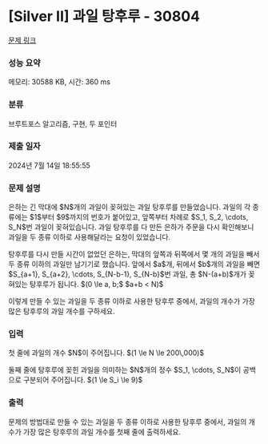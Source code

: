 # [Silver II] 과일 탕후루 - 30804 

[문제 링크](https://www.acmicpc.net/problem/30804) 

### 성능 요약

메모리: 30588 KB, 시간: 360 ms

### 분류

브루트포스 알고리즘, 구현, 두 포인터

### 제출 일자

2024년 7월 14일 18:55:55

### 문제 설명

<p>은하는 긴 막대에 $N$개의 과일이 꽂혀있는 과일 탕후루를 만들었습니다. 과일의 각 종류에는 $1$부터 $9$까지의 번호가 붙어있고, 앞쪽부터 차례로 $S_1, S_2, \cdots, S_N$번 과일이 꽂혀있습니다. 과일 탕후루를 다 만든 은하가 주문을 다시 확인해보니 과일을 두 종류 이하로 사용해달라는 요청이 있었습니다.</p>

<p>탕후루를 다시 만들 시간이 없었던 은하는, 막대의 앞쪽과 뒤쪽에서 몇 개의 과일을 빼서 두 종류 이하의 과일만 남기기로 했습니다. 앞에서 $a$개, 뒤에서 $b$개의 과일을 빼면 $S_{a+1}, S_{a+2}, \cdots, S_{N-b-1}, S_{N-b}$번 과일, 총 $N-(a+b)$개가 꽂혀있는 탕후루가 됩니다. $(0 \le a, b;$ $a+b < N)$</p>

<p>이렇게 만들 수 있는 과일을 두 종류 이하로 사용한 탕후루 중에서, 과일의 개수가 가장 많은 탕후루의 과일 개수를 구하세요.</p>

### 입력 

 <p>첫 줄에 과일의 개수 $N$이 주어집니다. $(1 \le N \le 200\,000)$</p>

<p>둘째 줄에 탕후루에 꽂힌 과일을 의미하는 $N$개의 정수 $S_1, \cdots, S_N$이 공백으로 구분되어 주어집니다. $(1 \le S_i \le 9)$</p>

### 출력 

 <p>문제의 방법대로 만들 수 있는 과일을 두 종류 이하로 사용한 탕후루 중에서, 과일의 개수가 가장 많은 탕후루의 과일 개수를 첫째 줄에 출력하세요.</p>


